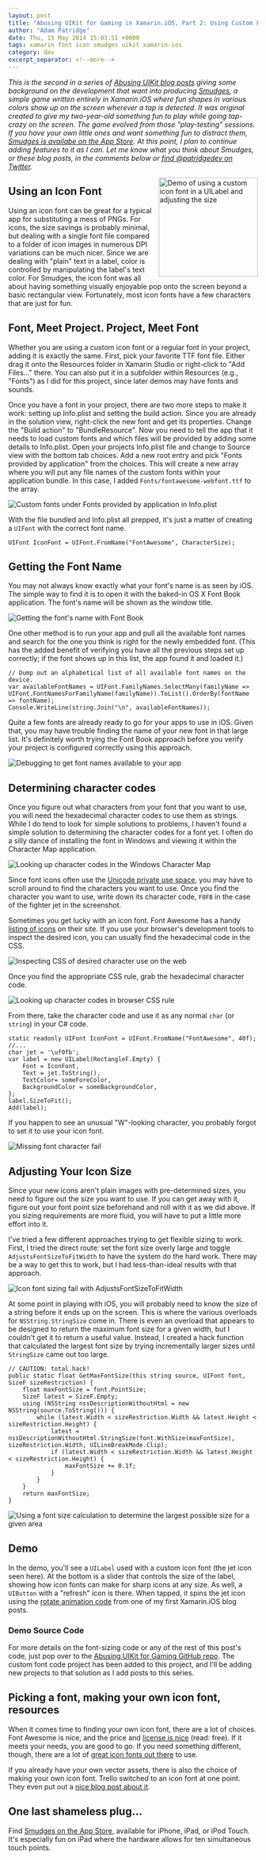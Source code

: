 ```yaml
---
layout: post
title: "Abusing UIKit for Gaming in Xamarin.iOS, Part 2: Using Custom Fonts"
author: "Adam Patridge"
date: Thu, 15 May 2014 15:03:51 +0000
tags: xamarin font icon smudges uikit xamarin-ios
category: dev
excerpt_separator: <!--more-->
---
```


_This is the second in a series of [Abusing UIKit blog posts](/tag/smudges/) giving some background on the development that want into producing [Smudges](/smudges/), a simple game written entirely in Xamarin.iOS where fun shapes in various colors show up on the screen wherever a tap is detected. It was original created to give my two-year-old something fun to play while going tap-crazy on the screen. The game evolved from those "play-testing" sessions. If you have your own little ones and want something fun to distract them, [Smudges is availabe on the App Store](https://itunes.apple.com/us/app/smudges/id739618884?mt=8&uo=4&ct=blog). At this point, I plan to continue adding features to it as I can. Let me know what you think about Smudges, or these blog posts, in the comments below or [find @patridgedev on Twitter](https://twitter.com/patridgedev/)._

<div style="float: right; padding-left: 10px;"><img style="width: 200px;" src="/wp-content/uploads/2014/05/SizeToFit-success.gif" alt="Demo of using a custom icon font in a UILabel and adjusting the size" /></div>

## Using an Icon Font

Using an icon font can be great for a typical app for substituting a mess of PNGs. For icons, the size savings is probably minimal, but dealing with a single font file compared to a folder of icon images in numerous DPI variations can be much nicer. Since we are dealing with "plain" text in a label, color is controlled by manipulating the label's text color. For Smudges, the icon font was all about having something visually enjoyable pop onto the screen beyond a basic rectangular view. Fortunately, most icon fonts have a few characters that are just for fun.

<!--more-->

## Font, Meet Project. Project, Meet Font

Whether you are using a custom icon font or a regular font in your project, adding it is exactly the same. First, pick your favorite TTF font file. Either drag it onto the Resources folder in Xamarin Studio or right-click to "Add Files..." there. You can also put it in a subfolder within Resources (e.g., "Fonts") as I did for this project, since later demos may have fonts and sounds.

Once you have a font in your project, there are two more steps to make it work: setting up Info.plist and setting the build action. Since you are already in the solution view, right-click the new font and get its properties. Change the "Build action" to "BundleResource". Now you need to tell the app that it needs to load custom fonts and which files will be provided by adding some details to Info.plist. Open your projects Info.plist file and change to Source view with the bottom tab choices. Add a new root entry and pick "Fonts provided by application" from the choices. This will create a new array where you will put any file names of the custom fonts within your application bundle. In this case, I added `Fonts/fontawesome-webfont.ttf` to the array.

![Custom fonts under Fonts provided by application in Info.plist](/wp-content/uploads/2014/05/Info-Plist-Fonts-Provided-by-Application.png)

With the file bundled and Info.plist all prepped, it's just a matter of creating a `UIFont` with the correct font name.

    UIFont IconFont = UIFont.FromName("FontAwesome", CharacterSize);

## Getting the Font Name

You may not always know exactly what your font's name is as seen by iOS. The simple way to find it is to open it with the baked-in OS X Font Book application. The font's name will be shown as the window title.

![Getting the font's name with Font Book](/wp-content/uploads/2014/05/getting-font-name-from-font-book.png)

One other method is to run your app and pull all the available font names and search for the one you think is right for the newly embedded font. (This has the added benefit of verifying you have all the previous steps set up correctly; if the font shows up in this list, the app found it and loaded it.)

    // Dump out an alphabetical list of all available font names on the device.
    var availableFontNames = UIFont.FamilyNames.SelectMany(familyName => UIFont.FontNamesForFamilyName(familyName)).ToList().OrderBy(fontName => fontName);
    Console.WriteLine(string.Join("\n", availableFontNames));

Quite a few fonts are already ready to go for your apps to use in iOS. Given that, you may have trouble finding the name of your new font in that large list. It's definitely worth trying the Font Book approach before you verify your project is configured correctly using this approach.

![Debugging to get font names available to your app](/wp-content/uploads/2014/05/font-debug-output.png)

## Determining character codes

Once you figure out what characters from your font that you want to use, you will need the hexadecimal character codes to use them as strings. While I do tend to look for simple solutions to problems, I haven't found a simple solution to determining the character codes for a font yet. I often do a silly dance of installing the font in Windows and viewing it within the Character Map application.

![Looking up character codes in the Windows Character Map](/wp-content/uploads/2014/05/determine-font-character-codes-icon-font.png)

Since font icons often use the [Unicode private use space](http://en.wikipedia.org/wiki/Mapping_of_Unicode_characters#Private_use), you may have to scroll around to find the characters you want to use. Once you find the character you want to use, write down its character code, `F0FB` in the case of the fighter jet in the screenshot.

Sometimes you get lucky with an icon font. Font Awesome has a handy [listing of icons](http://fortawesome.github.io/Font-Awesome/icons/) on their site. If you use your browser's development tools to inspect the desired icon, you can usually find the hexadecimal code in the CSS.

![Inspecting CSS of desired character use on the web](/wp-content/uploads/2014/05/font-icon-look-up-by-web-inspect.png)

Once you find the appropriate CSS rule, grab the hexadecimal character code.

![Looking up character codes in browser CSS rule](/wp-content/uploads/2014/05/font-icon-look-up-by-web-use.png)

From there, take the character code and use it as any normal `char` (or `string`) in your C# code.

    static readonly UIFont IconFont = UIFont.FromName("FontAwesome", 40f);
    //...
    char jet = '\uf0fb';
    var label = new UILabel(RectangleF.Empty) {
        Font = IconFont,
        Text = jet.ToString(),
        TextColor= someForeColor,
        BackgroundColor = someBackgroundColor,
    };
    label.SizeToFit();
    Add(label);

If you happen to see an unusual "W"-looking character, you probably forgot to set it to use your icon font.

![Missing font character fail](/wp-content/uploads/2014/05/character-without-correct-font.png)

## Adjusting Your Icon Size

Since your new icons aren't plain images with pre-determined sizes, you need to figure out the size you want to use. If you can get away with it, figure out your font point size beforehand and roll with it as we did above. If you sizing requirements are more fluid, you will have to put a little more effort into it.

I've tried a few different approaches trying to get flexible sizing to work. First, I tried the direct route: set the font size overly large and toggle `AdjustsFontSizeToFitWidth` to have the system do the hard work. There may be a way to get this to work, but I had less-than-ideal results with that approach.

![Icon font sizing fail with AdjustsFontSizeToFitWidth](/wp-content/uploads/2014/05/AdjustsFontSizeToFitWidth-fail.gif)

At some point in playing with iOS, you will probably need to know the size of a string before it ends up on the screen. This is where the various overloads for `NSString.StringSize` come in. There is even an overload that appears to be designed to return the maximum font size for a given width, but I couldn't get it to return a useful value. Instead, I created a hack function that calculated the largest font size by trying incrementally larger sizes until `StringSize` came out too large.

    // CAUTION: total hack!
    public static float GetMaxFontSize(this string source, UIFont font, SizeF sizeRestriction) {
        float maxFontSize = font.PointSize;
        SizeF latest = SizeF.Empty;
        using (NSString nssDescriptionWithoutHtml = new NSString(source.ToString())) {
            while (latest.Width < sizeRestriction.Width && latest.Height < sizeRestriction.Height) {
                latest = nssDescriptionWithoutHtml.StringSize(font.WithSize(maxFontSize), sizeRestriction.Width, UILineBreakMode.Clip);
                if (latest.Width < sizeRestriction.Width && latest.Height < sizeRestriction.Height) {
                    maxFontSize += 0.1f;
                }
            }
        }
        return maxFontSize;
    }

![Using a font size calculation to determine the largest possible size for a given area](/wp-content/uploads/2014/05/SizeToFit-success.gif)

## Demo

In the demo, you'll see a `UILabel` used with a custom icon font (the jet icon seen here). At the bottom is a slider that controls the size of the label, showing how icon fonts can make for sharp icons at any size. As well, a `UIButton` with a "refresh" icon is there. When tapped, it spins the jet icon using the [rotate animation code](/2012/10/05/creating-an-animated-spinner-in-a-monotouch-uiimageview/) from one of my first Xamarin.iOS blog posts.

### Demo Source Code

For more details on the font-sizing code or any of the rest of this post's code, just pop over to the [Abusing UIKit for Gaming GitHub repo](https://github.com/patridge/UIKitAbuse). The custom font code project has been added to this project, and I'll be adding new projects to that solution as I add posts to this series.

## Picking a font, making your own icon font, resources

When it comes time to finding your own icon font, there are a lot of choices. Font Awesome is nice, and the price and [license is nice](http://fortawesome.github.io/Font-Awesome/license/) (read: free). If it meets your needs, you are good to go. If you need something different, though, there are a lot of [great icon fonts out there](http://css-tricks.com/flat-icons-icon-fonts/) to use.

If you already have your own vector assets, there is also the choice of making your own icon font. Trello switched to an icon font at one point. They even put out a [nice blog post about it](http://blog.fogcreek.com/trello-uses-an-icon-font-and-so-can-you/).

## One last shameless plug…

Find [Smudges on the App Store](https://itunes.apple.com/us/app/smudges/id739618884?mt=8&uo=4&ct=blog), available for iPhone, iPad, or iPod Touch. It's especially fun on iPad where the hardware allows for ten simultaneous touch points.
